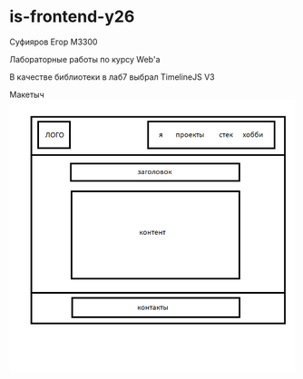 # is-frontend-y26

Суфияров Егор M3300

Лабораторные работы по курсу Web'а

В качестве библиотеки в лаб7 выбрал TimelineJS V3

Макетыч
![alt text](plan.png)